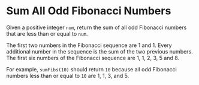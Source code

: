 # Sum All Odd Fibonacci Numbers
Given a positive integer ```num```, return the sum of all odd Fibonacci numbers that are less than or equal to ```num```.

The first two numbers in the Fibonacci sequence are 1 and 1. Every additional number in the sequence is the sum of the two previous numbers. The first six numbers of the Fibonacci sequence are 1, 1, 2, 3, 5 and 8.

For example, ```sumFibs(10)``` should return ```10``` because all odd Fibonacci numbers less than or equal to ```10``` are 1, 1, 3, and 5.
